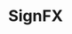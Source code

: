 ---
title: "SignFX"
image: "/assets/images/works/sign/main.jpg"
heading: "Set the Stage with SignFX."
intro: "Whether it be monument, backlit, promotional signs or digital displays, the overall look and feel of your interior and exterior signage play a role in how customers experience your environment. The flow, colors and the type of fonts all have an impact on the customer experience. SignFX can help you with signs of any kind."

recent_1: "/assets/images/works/sign/file13.jpg"
recent_2: "/assets/images/works/sign/file12.jpg"
recent_3: "/assets/images/works/sign/file11.jpg"
recent_4: "/assets/images/works/sign/file10.jpg"
recent_5: "/assets/images/works/sign/file9.jpg"
recent_6: "/assets/images/works/sign/file8.jpg"
recent_7: "/assets/images/works/sign/file7.jpg"
recent_8: "/assets/images/works/sign/file6.jpg"

section_2:
    - title: "Signs, Banners and a Lot More"
      description: "We do it all. From banners and fabricated displays to brand conversions and environmental brands. We also offer a full range of promotional designs, from jackets and hats to mugs and buttons."

usp_heading_1: "One-Stop Shop"
usp_body_1: "We're your one stop shop for all your signage needs."
usp_heading_2: "Projects of All Sizes"
usp_body_2: "No sign is too big, no detail too small to receive our undivided attention."
usp_heading_3: "Specialized Staff"
usp_body_3: "Our sign specialists know how to mirror your brand and connect with customers."
---